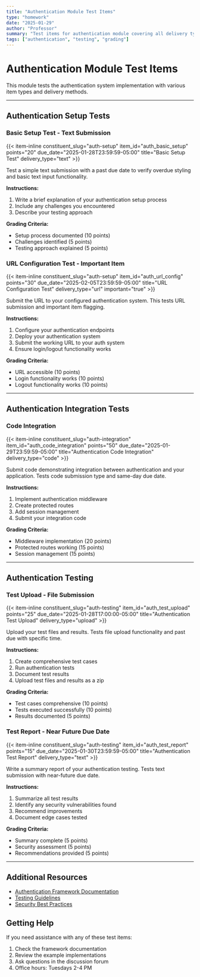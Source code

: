 ```yaml
---
title: "Authentication Module Test Items"
type: "homework"
date: "2025-01-29"
author: "Professor"
summary: "Test items for authentication module covering all delivery types and grading scenarios"
tags: ["authentication", "testing", "grading"]
---
```


# Authentication Module Test Items

This module tests the authentication system implementation with various item types and delivery methods.

---

## Authentication Setup Tests

### Basic Setup Test - Text Submission

{{< item-inline constituent_slug="auth-setup" item_id="auth_basic_setup" points="20" due_date="2025-01-28T23:59:59-05:00" title="Basic Setup Test" delivery_type="text" >}}

Test a simple text submission with a past due date to verify overdue styling and basic text input functionality.

**Instructions:**
1. Write a brief explanation of your authentication setup process
2. Include any challenges you encountered
3. Describe your testing approach

**Grading Criteria:**
- Setup process documented (10 points)
- Challenges identified (5 points) 
- Testing approach explained (5 points)

### URL Configuration Test - Important Item

{{< item-inline constituent_slug="auth-setup" item_id="auth_url_config" points="30" due_date="2025-02-05T23:59:59-05:00" title="URL Configuration Test" delivery_type="url" important="true" >}}

Submit the URL to your configured authentication system. This tests URL submission and important item flagging.

**Instructions:**
1. Configure your authentication endpoints
2. Deploy your authentication system
3. Submit the working URL to your auth system
4. Ensure login/logout functionality works

**Grading Criteria:**
- URL accessible (10 points)
- Login functionality works (10 points)
- Logout functionality works (10 points)

---

## Authentication Integration Tests

### Code Integration

{{< item-inline constituent_slug="auth-integration" item_id="auth_code_integration" points="50" due_date="2025-01-29T23:59:59-05:00" title="Authentication Code Integration" delivery_type="code" >}}

Submit code demonstrating integration between authentication and your application. Tests code submission type and same-day due date.

**Instructions:**
1. Implement authentication middleware
2. Create protected routes
3. Add session management
4. Submit your integration code

**Grading Criteria:**
- Middleware implementation (20 points)
- Protected routes working (15 points)
- Session management (15 points)

---

## Authentication Testing

### Test Upload - File Submission

{{< item-inline constituent_slug="auth-testing" item_id="auth_test_upload" points="25" due_date="2025-01-28T17:00:00-05:00" title="Authentication Test Upload" delivery_type="upload" >}}

Upload your test files and results. Tests file upload functionality and past due with specific time.

**Instructions:**
1. Create comprehensive test cases
2. Run authentication tests
3. Document test results
4. Upload test files and results as a zip

**Grading Criteria:**
- Test cases comprehensive (10 points)
- Tests executed successfully (10 points)
- Results documented (5 points)

### Test Report - Near Future Due Date

{{< item-inline constituent_slug="auth-testing" item_id="auth_test_report" points="15" due_date="2025-01-30T23:59:59-05:00" title="Authentication Test Report" delivery_type="text" >}}

Write a summary report of your authentication testing. Tests text submission with near-future due date.

**Instructions:**
1. Summarize all test results
2. Identify any security vulnerabilities found
3. Recommend improvements
4. Document edge cases tested

**Grading Criteria:**
- Summary complete (5 points)
- Security assessment (5 points)
- Recommendations provided (5 points)

---

## Additional Resources

- [Authentication Framework Documentation](../../framework_documentation/05_authentication_system/)
- [Testing Guidelines](../../framework_documentation/testing/)
- [Security Best Practices](../../framework_documentation/security/)

## Getting Help

If you need assistance with any of these test items:
1. Check the framework documentation
2. Review the example implementations
3. Ask questions in the discussion forum
4. Office hours: Tuesdays 2-4 PM
